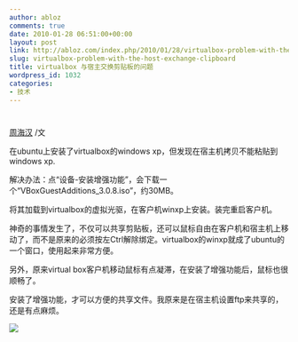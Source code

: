 ```yaml
---
author: abloz
comments: true
date: 2010-01-28 06:51:00+00:00
layout: post
link: http://abloz.com/index.php/2010/01/28/virtualbox-problem-with-the-host-exchange-clipboard/
slug: virtualbox-problem-with-the-host-exchange-clipboard
title: virtualbox 与宿主交换剪贴板的问题
wordpress_id: 1032
categories:
- 技术
---
```


#  					 				

				

 					  					  					

[周海汉](http://blog.csdn.net/ablo_zhou) /文

 

在ubuntu上安装了virtualbox的windows xp，但发现在宿主机拷贝不能粘贴到windows xp. 

 

解决办法：点“设备-安装增强功能”，会下载一个“VBoxGuestAdditions_3.0.8.iso”，约30MB。

将其加载到virtualbox的虚拟光驱，在客户机winxp上安装。装完重启客户机。

 

神奇的事情发生了，不仅可以共享剪贴板，还可以鼠标自由在客户机和宿主机上移动了，而不是原来的必须按左Ctrl解除绑定。virtualbox的winxp就成了ubuntu的一个窗口，使用起来非常方便。

 

另外，原来virtual box客户机移动鼠标有点凝滞，在安装了增强功能后，鼠标也很顺畅了。

 

安装了增强功能，才可以方便的共享文件。我原来是在宿主机设置ftp来共享的，还是有点麻烦。

  
  


![](http://img.zemanta.com/pixy.gif?x-id=b7ce8f6c-11d1-8490-ad3c-534d680741d6)
